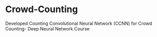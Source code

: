 # Crowd-Counting
Developed Counting Convolutional Neural Network (CCNN) for Crowd Counting- Deep Neural Network Course

